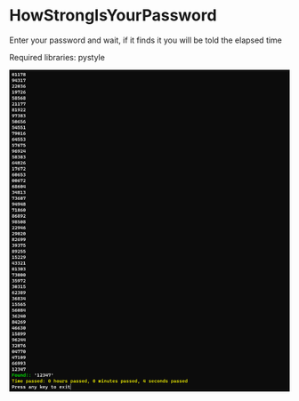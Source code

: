 # HowStrongIsYourPassword
Enter your password and wait, if it finds it you will be told the elapsed time

Required libraries:
pystyle

<img src="https://github.com/IlGabbo/HowStrongIsYourPassword/blob/main/number.png">
